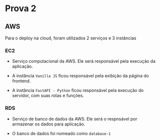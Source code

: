 # Prova 2

## 

## AWS
Para o deploy na cloud, foram utilizados 2 serviços e 3 instâncias

### EC2
- Serviço computacional da AWS. Ele será responsável pela execução da aplicação.

- A instância `Vanilla JS` ficou responsável pela exibição da página do frontend.

- A instância `FastAPI - Python` ficou responsável pela execução do servidor, com suas rotas e funções.

### RDS
- Serviço de banco de dados da AWS. Ele será o respnsável por armazenar os dados para aplicação.

- O banco de dados foi nomeado como `database-1`